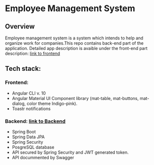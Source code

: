# Employee Management System

## Overview
Employee management system is a system which intends to help and organize work for companies.This repo contains back-end part of the application.
Detailed app description is avaible under the front-end part description:
[link to frontend](https://github.com/rwedzony/EmployeeManagementSystem_Front)


## Tech stack:
### Frontend: 
+ Angular CLI v. 10
+ Angular Material UI Component library (mat-table, mat-buttons, mat-dialog, color theme Indigo-pink).
+ Toastr notifications

### Backend: [link to Backend](https://github.com/rwedzony/EmployeeManagementSystem)
+ Spring Boot
+ Spring Data JPA
+ Spring Security
+ PosgreSQL database
+ API secured by Spring Security and JWT generated token.
+ API docummented by Swagger

